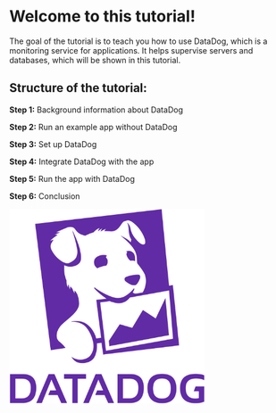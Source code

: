 # Welcome to this tutorial! 

The goal of the tutorial is to teach you how to use DataDog, which is a monitoring service for applications. 
It helps supervise servers and databases, which will be shown in this tutorial.  

## Structure of the tutorial: 

**Step 1:** Background information about DataDog

**Step 2:** Run an example app without DataDog

**Step 3:** Set up DataDog

**Step 4:** Integrate DataDog with the app 

**Step 5:** Run the app with DataDog

**Step 6:** Conclusion

<img src="https://github.com/andrebrogard/katacoda-scenarios/blob/main/datadog-tutorial/logo.png" alt="Logo" width="350px" />
